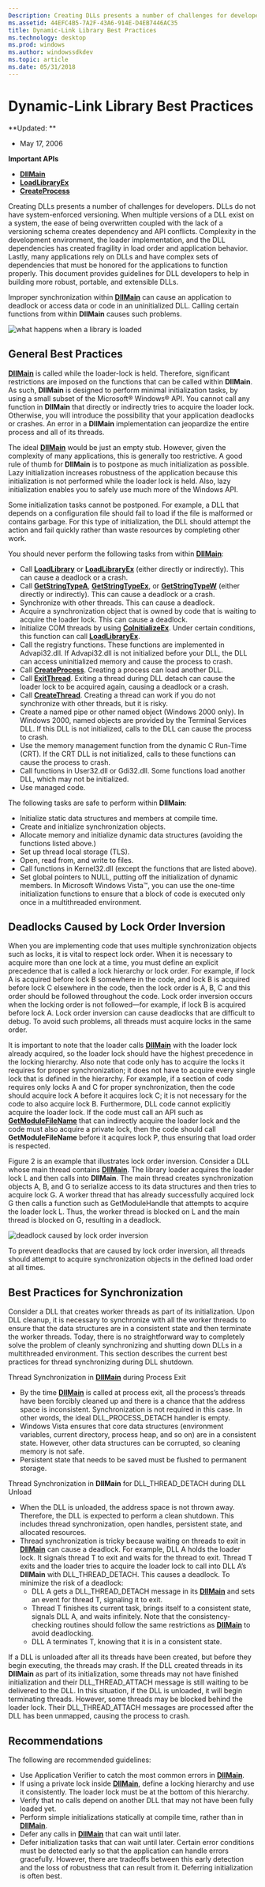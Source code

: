 ```yaml
---
Description: Creating DLLs presents a number of challenges for developers.
ms.assetid: 44EFC4B5-7A2F-43A6-914E-D4EB7446AC35
title: Dynamic-Link Library Best Practices
ms.technology: desktop
ms.prod: windows
ms.author: windowssdkdev
ms.topic: article
ms.date: 05/31/2018
---
```


# Dynamic-Link Library Best Practices

**Updated: **

-   May 17, 2006

**Important APIs**

-   [**DllMain**](dllmain.md)
-   [**LoadLibraryEx**](/windows/desktop/api/LibLoaderAPI/nf-libloaderapi-loadlibraryexa)
-   [**CreateProcess**](https://msdn.microsoft.com/library/windows/desktop/ms682425)

Creating DLLs presents a number of challenges for developers. DLLs do not have system-enforced versioning. When multiple versions of a DLL exist on a system, the ease of being overwritten coupled with the lack of a versioning schema creates dependency and API conflicts. Complexity in the development environment, the loader implementation, and the DLL dependencies has created fragility in load order and application behavior. Lastly, many applications rely on DLLs and have complex sets of dependencies that must be honored for the applications to function properly. This document provides guidelines for DLL developers to help in building more robust, portable, and extensible DLLs.

Improper synchronization within [**DllMain**](dllmain.md) can cause an application to deadlock or access data or code in an uninitialized DLL. Calling certain functions from within **DllMain** causes such problems.

![what happens when a library is loaded](images/fig1.png)

## General Best Practices

[**DllMain**](dllmain.md) is called while the loader-lock is held. Therefore, significant restrictions are imposed on the functions that can be called within **DllMain**. As such, **DllMain** is designed to perform minimal initialization tasks, by using a small subset of the Microsoft® Windows® API. You cannot call any function in **DllMain** that directly or indirectly tries to acquire the loader lock. Otherwise, you will introduce the possibility that your application deadlocks or crashes. An error in a **DllMain** implementation can jeopardize the entire process and all of its threads.

The ideal [**DllMain**](dllmain.md) would be just an empty stub. However, given the complexity of many applications, this is generally too restrictive. A good rule of thumb for **DllMain** is to postpone as much initialization as possible. Lazy initialization increases robustness of the application because this initialization is not performed while the loader lock is held. Also, lazy initialization enables you to safely use much more of the Windows API.

Some initialization tasks cannot be postponed. For example, a DLL that depends on a configuration file should fail to load if the file is malformed or contains garbage. For this type of initialization, the DLL should attempt the action and fail quickly rather than waste resources by completing other work.

You should never perform the following tasks from within [**DllMain**](dllmain.md):

-   Call [**LoadLibrary**](https://msdn.microsoft.com/en-us/library/ms684175(v=VS.85).aspx) or [**LoadLibraryEx**](/windows/desktop/api/LibLoaderAPI/nf-libloaderapi-loadlibraryexa) (either directly or indirectly). This can cause a deadlock or a crash.
-   Call [**GetStringTypeA**](https://msdn.microsoft.com/library/windows/desktop/dd318117), [**GetStringTypeEx**](https://msdn.microsoft.com/library/windows/desktop/dd318118), or [**GetStringTypeW**](https://msdn.microsoft.com/library/windows/desktop/dd318119) (either directly or indirectly). This can cause a deadlock or a crash.
-   Synchronize with other threads. This can cause a deadlock.
-   Acquire a synchronization object that is owned by code that is waiting to acquire the loader lock. This can cause a deadlock.
-   Initialize COM threads by using [**CoInitializeEx**](https://msdn.microsoft.com/library/windows/desktop/ms695279). Under certain conditions, this function can call [**LoadLibraryEx**](/windows/desktop/api/LibLoaderAPI/nf-libloaderapi-loadlibraryexa).
-   Call the registry functions. These functions are implemented in Advapi32.dll. If Advapi32.dll is not initialized before your DLL, the DLL can access uninitialized memory and cause the process to crash.
-   Call [**CreateProcess**](https://msdn.microsoft.com/library/windows/desktop/ms682425). Creating a process can load another DLL.
-   Call [**ExitThread**](https://msdn.microsoft.com/en-us/library/ms683153(v=VS.85).aspx). Exiting a thread during DLL detach can cause the loader lock to be acquired again, causing a deadlock or a crash.
-   Call [**CreateThread**](https://msdn.microsoft.com/library/windows/desktop/ms682453). Creating a thread can work if you do not synchronize with other threads, but it is risky.
-   Create a named pipe or other named object (Windows 2000 only). In Windows 2000, named objects are provided by the Terminal Services DLL. If this DLL is not initialized, calls to the DLL can cause the process to crash.
-   Use the memory management function from the dynamic C Run-Time (CRT). If the CRT DLL is not initialized, calls to these functions can cause the process to crash.
-   Call functions in User32.dll or Gdi32.dll. Some functions load another DLL, which may not be initialized.
-   Use managed code.

The following tasks are safe to perform within **DllMain**:

-   Initialize static data structures and members at compile time.
-   Create and initialize synchronization objects.
-   Allocate memory and initialize dynamic data structures (avoiding the functions listed above.)
-   Set up thread local storage (TLS).
-   Open, read from, and write to files.
-   Call functions in Kernel32.dll (except the functions that are listed above).
-   Set global pointers to NULL, putting off the initialization of dynamic members. In Microsoft Windows Vista™, you can use the one-time initialization functions to ensure that a block of code is executed only once in a multithreaded environment.

## Deadlocks Caused by Lock Order Inversion

When you are implementing code that uses multiple synchronization objects such as locks, it is vital to respect lock order. When it is necessary to acquire more than one lock at a time, you must define an explicit precedence that is called a lock hierarchy or lock order. For example, if lock A is acquired before lock B somewhere in the code, and lock B is acquired before lock C elsewhere in the code, then the lock order is A, B, C and this order should be followed throughout the code. Lock order inversion occurs when the locking order is not followed—for example, if lock B is acquired before lock A. Lock order inversion can cause deadlocks that are difficult to debug. To avoid such problems, all threads must acquire locks in the same order.

It is important to note that the loader calls [**DllMain**](dllmain.md) with the loader lock already acquired, so the loader lock should have the highest precedence in the locking hierarchy. Also note that code only has to acquire the locks it requires for proper synchronization; it does not have to acquire every single lock that is defined in the hierarchy. For example, if a section of code requires only locks A and C for proper synchronization, then the code should acquire lock A before it acquires lock C; it is not necessary for the code to also acquire lock B. Furthermore, DLL code cannot explicitly acquire the loader lock. If the code must call an API such as [**GetModuleFileName**](https://msdn.microsoft.com/en-us/library/ms683197(v=VS.85).aspx) that can indirectly acquire the loader lock and the code must also acquire a private lock, then the code should call **GetModuleFileName** before it acquires lock P, thus ensuring that load order is respected.

Figure 2 is an example that illustrates lock order inversion. Consider a DLL whose main thread contains [**DllMain**](dllmain.md). The library loader acquires the loader lock L and then calls into **DllMain**. The main thread creates synchronization objects A, B, and G to serialize access to its data structures and then tries to acquire lock G. A worker thread that has already successfully acquired lock G then calls a function such as GetModuleHandle that attempts to acquire the loader lock L. Thus, the worker thread is blocked on L and the main thread is blocked on G, resulting in a deadlock.

![deadlock caused by lock order inversion](images/fig2.png)

To prevent deadlocks that are caused by lock order inversion, all threads should attempt to acquire synchronization objects in the defined load order at all times.

## Best Practices for Synchronization

Consider a DLL that creates worker threads as part of its initialization. Upon DLL cleanup, it is necessary to synchronize with all the worker threads to ensure that the data structures are in a consistent state and then terminate the worker threads. Today, there is no straightforward way to completely solve the problem of cleanly synchronizing and shutting down DLLs in a multithreaded environment. This section describes the current best practices for thread synchronizing during DLL shutdown.

Thread Synchronization in [**DllMain**](dllmain.md) during Process Exit

-   By the time [**DllMain**](dllmain.md) is called at process exit, all the process’s threads have been forcibly cleaned up and there is a chance that the address space is inconsistent. Synchronization is not required in this case. In other words, the ideal DLL\_PROCESS\_DETACH handler is empty.
-   Windows Vista ensures that core data structures (environment variables, current directory, process heap, and so on) are in a consistent state. However, other data structures can be corrupted, so cleaning memory is not safe.
-   Persistent state that needs to be saved must be flushed to permanent storage.

Thread Synchronization in **DllMain** for DLL\_THREAD\_DETACH during DLL Unload

-   When the DLL is unloaded, the address space is not thrown away. Therefore, the DLL is expected to perform a clean shutdown. This includes thread synchronization, open handles, persistent state, and allocated resources.
-   Thread synchronization is tricky because waiting on threads to exit in [**DllMain**](dllmain.md) can cause a deadlock. For example, DLL A holds the loader lock. It signals thread T to exit and waits for the thread to exit. Thread T exits and the loader tries to acquire the loader lock to call into DLL A’s **DllMain** with DLL\_THREAD\_DETACH. This causes a deadlock. To minimize the risk of a deadlock:
    -   DLL A gets a DLL\_THREAD\_DETACH message in its [**DllMain**](dllmain.md) and sets an event for thread T, signaling it to exit.
    -   Thread T finishes its current task, brings itself to a consistent state, signals DLL A, and waits infinitely. Note that the consistency-checking routines should follow the same restrictions as [**DllMain**](dllmain.md) to avoid deadlocking.
    -   DLL A terminates T, knowing that it is in a consistent state.

If a DLL is unloaded after all its threads have been created, but before they begin executing, the threads may crash. If the DLL created threads in its **DllMain** as part of its initialization, some threads may not have finished initialization and their DLL\_THREAD\_ATTACH message is still waiting to be delivered to the DLL. In this situation, if the DLL is unloaded, it will begin terminating threads. However, some threads may be blocked behind the loader lock. Their DLL\_THREAD\_ATTACH messages are processed after the DLL has been unmapped, causing the process to crash.

## Recommendations

The following are recommended guidelines:

-   Use Application Verifier to catch the most common errors in [**DllMain**](dllmain.md).
-   If using a private lock inside [**DllMain**](dllmain.md), define a locking hierarchy and use it consistently. The loader lock must be at the bottom of this hierarchy.
-   Verify that no calls depend on another DLL that may not have been fully loaded yet.
-   Perform simple initializations statically at compile time, rather than in [**DllMain**](dllmain.md).
-   Defer any calls in [**DllMain**](dllmain.md) that can wait until later.
-   Defer initialization tasks that can wait until later. Certain error conditions must be detected early so that the application can handle errors gracefully. However, there are tradeoffs between this early detection and the loss of robustness that can result from it. Deferring initialization is often best.

 

 



